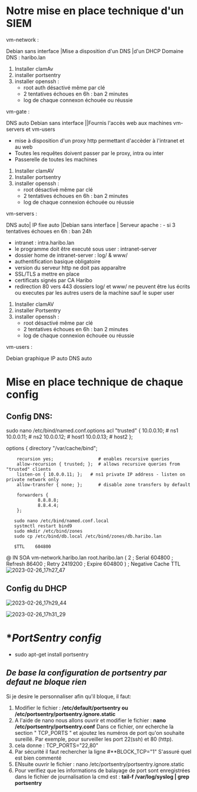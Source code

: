 # **Notre mise en place technique d'un SIEM**


vm-network : 

Debian sans interface |Mise a disposition d'un DNS |d'un DHCP Domaine DNS : haribo.lan 
1. Installer clamAv
2. installer portsentry
3. installer openssh : 
	- root auth désactivé même par clé
	- 2 tentatives échoues en 6h : ban 2 minutes
	- log de chaque connexon échouée ou réussie

vm-gate : 

DNS auto
Debian sans interface ||Fournis l'accès web aux machines vm-servers et vm-users
- mise à disposition d'un proxy http permettant d'accèder à l'intranet et au web
- Toutes les requêtes doivent passer par le proxy, intra ou inter
- Passerelle de toutes les machines
1. Installer clamAV
2. Installer portsentry
3. installer openssh :
	- root désactivé même par clé
	- 2 tentatives échoues en 6h : ban 2 minutes
	- log de chaque connexion échouée ou réussie

vm-servers : 

DNS auto| IP fixe auto |Debian sans interface |
Serveur apache :
	- si 3 tentatives échoues en 6h : ban 24h
- intranet : intra.haribo.lan
- le programme doit être executé sous user : intranet-server
- dossier home de intranet-server : log/ & www/
- authentification basique obligatoire
- version du serveur http ne doit pas apparaître
- SSL/TLS a mettre en place
- certificats signés par CA Haribo
- redirection 80 vers 443
dossiers log/ et www/ ne peuvent être lus écrits ou executes par les autres users de la machine sauf le super user

1. Installer clamAV
2. installer Portsentry
3. installer openssh :
	- root désactivé même par clé
	- 2 tentatives échoues en 6h : ban 2 minutes
	- log de chaque connexion échouée ou réussie


vm-users : 

Debian graphique
IP auto
DNS auto

# **Mise en place technique de chaque config**

## **Config DNS:**
sudo nano /etc/bind/named.conf.options
acl "trusted" {
        10.0.0.10;    # ns1 
        10.0.0.11;    # ns2
        10.0.0.12;  # host1
        10.0.0.13;  # host2
};

options {
        directory "/var/cache/bind";
        
        recursion yes;                 # enables recursive queries
        allow-recursion { trusted; };  # allows recursive queries from "trusted" clients
        listen-on { 10.0.0.11; };   # ns1 private IP address - listen on private network only
        allow-transfer { none; };      # disable zone transfers by default

        forwarders {
                8.8.8.8;
                8.8.4.4;
        };

       sudo nano /etc/bind/named.conf.local
       systmctl restart bind9
       sudo mkdir /etc/bind/zones
       sudo cp /etc/bind/db.local /etc/bind/zones/db.haribo.lan
       
       $TTL    604800
@       IN      SOA     vm-network.haribo.lan root.haribo.lan (
                              2         ; Serial
                         604800         ; Refresh
                          86400         ; Retry
                        2419200         ; Expire
                         604800 )       ; Negative Cache TTL
![2023-02-26_17h27_47](https://user-images.githubusercontent.com/111575087/221423195-cfaad2b7-3468-42c8-a925-ddc9e55f07d6.png)

## **Config du DHCP**
![2023-02-26_17h29_44](https://user-images.githubusercontent.com/111575087/221423383-9eda40fa-7d82-4c5e-a4fb-a3798089cdf9.png)

![2023-02-26_17h31_29](https://user-images.githubusercontent.com/111575087/221423400-e4c3cb88-4a7b-44f1-81dc-24a3cb0d4a18.png)
 # **PortSentry config*
 - sudo apt-get install portsentry
 ## *De base la configuration de portsentry par defaut ne bloque rien*
 Si je desire le personnaliser afin qu'il bloque, il faut: 
 1. Modifier le fichier : **/etc/default/portsentry ou /etc/portsentry/portsentry.ignore.static**
 2. A l'aide de nano nous allons ouvrir et modifier le fichier : **nano /etc/portsentry/portsentry.conf**
 Dans ce fichier, onr echerche la section " TCP_PORTS " et ajoutez les numéros de port qu'on souhaite sureillé. Par exemple, pour surveiller les port 22(ssh) et 80 (http).
 3. cela donne : TCP_PORTS="22,80"
 4. Par sécurité il faut rechercher la ligne #**BLOCK_TCP="1" S'assuré quel est bien commenté
 5. ENsuite ouvrir le fichier : nano /etc/portsentry/portsentry.ignore.static
 6. Pour verifiez que les informations de balayage de port sont enregistrées dans le fichier de journalisation la cmd est : **tail-f /var/log/syslog | grep portsentry**
